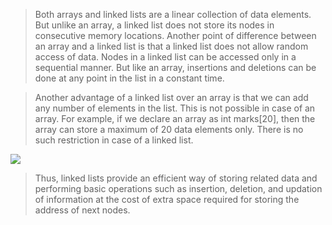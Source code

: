 
 >  Both arrays and linked lists are a linear collection of data elements. But unlike an array, a linked 
list does not store its nodes in consecutive memory locations. Another point of difference between 
an array and a linked list is that a linked list does not allow random access of data. Nodes in a 
linked list can be accessed only in a sequential manner. But like an array, insertions and deletions 
can be done at any point in the list in a constant time.
 

 > Another advantage of a linked list over an array is that we can add any number of elements in the 
list. This is not possible in case of an array. For example, if we declare an array as int marks[20], 
then the array can store a maximum of 20 data elements only. There is no such restriction in case 
of a linked list.
 

 <img src = "/DSA-Using-C/image/list/4.png"> 

 > Thus, linked lists provide an efficient way of storing related data and performing basic operations 
such as insertion, deletion, and updation of information at the cost of extra space required for 
storing the address of next nodes.
 
